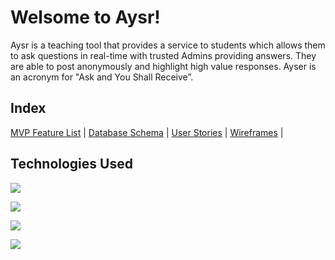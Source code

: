 # Welsome to Aysr!

Aysr is a teaching tool that provides a service to students which allows them to ask questions in real-time with trusted Admins providing answers. They are able to post anonymously and highlight high value responses. Ayser is an acronym for "Ask and You Shall Receive”.

## Index
[MVP Feature List](https://github.com/itsmaica/Ayser/wiki/MVP-Feature-List) |
[Database Schema](https://github.com/itsmaica/Ayser/wiki/DB-Schema) |
[User Stories](https://github.com/itsmaica/Ayser/wiki/User-Stories) |
[Wireframes](https://github.com/itsmaica/Ayser/wiki/Ayser-Wireframes) |

## Technologies Used

<img src="https://img.shields.io/badge/javascript-%23323330.svg?style=for-the-badge&logo=javascript&logoColor=%23F7DF1E"><img>

<img src="https://img.shields.io/badge/html5-%23E34F26.svg?style=for-the-badge&logo=html5&logoColor=white"></img>

<img src="https://img.shields.io/badge/css3-%231572B6.svg?style=for-the-badge&logo=css3&logoColor=white"></img>

<img src="https://img.shields.io/badge/Firebase-039BE5?style=for-the-badge&logo=Firebase&logoColor=white"></img>



